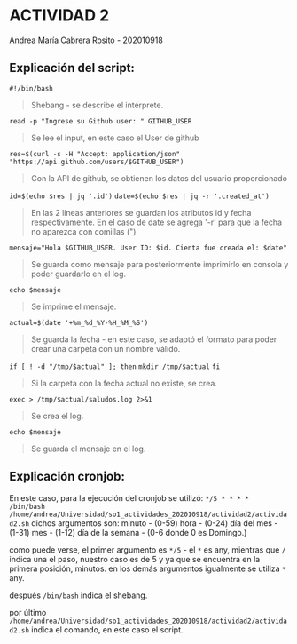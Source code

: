 # ACTIVIDAD 2
Andrea María Cabrera Rosito - 202010918

## Explicación del script:

`#!/bin/bash`
>Shebang - se describe el intérprete.


`read -p "Ingrese su Github user: " GITHUB_USER`
>Se lee el input, en este caso el User de github

`res=$(curl -s -H "Accept: application/json" "https://api.github.com/users/$GITHUB_USER")`
>Con la API de github, se obtienen los datos del usuario proporcionado

`id=$(echo $res | jq '.id')`
`date=$(echo $res | jq -r '.created_at')`
>En las 2 líneas anteriores se guardan los atributos id y fecha respectivamente. En el caso de date se agrega '-r' para que la fecha no aparezca con comillas (")


`mensaje="Hola $GITHUB_USER. User ID: $id. Cienta fue creada el: $date"`
>Se guarda como mensaje para posteriormente imprimirlo en consola y poder guardarlo en el log.

`echo $mensaje`
>Se imprime el mensaje.

`actual=$(date '+%m_%d_%Y-%H_%M_%S')`
>Se guarda la fecha - en este caso, se adaptó el formato para poder crear una carpeta con un nombre válido.

`if [ ! -d "/tmp/$actual" ]; then`
    `mkdir /tmp/$actual`
`fi`
>Si la carpeta con la fecha actual no existe, se crea.


`exec > /tmp/$actual/saludos.log 2>&1`
>Se crea el log.

`echo $mensaje`
>Se guarda el mensaje en el log.

## Explicación cronjob:

En este caso, para la ejecución del cronjob se utilizó:
`*/5 * * * * /bin/bash /home/andrea/Universidad/so1_actividades_202010918/actividad2/actividad2.sh`
dichos argumentos son: 
minuto - (0-59)
hora - (0-24)
día del mes - (1-31) 
mes - (1-12)
día de la semana - (0-6 donde 0 es Domingo.)

como puede verse, el primer argumento es `*/5` - el `*` es any, mientras que `/` indica una el paso, nuestro caso es de 5 y ya que se encuentra en la primera posición, minutos.
en los demás argumentos igualmente se utiliza `*` any.

después `/bin/bash` indica el shebang.

por último `/home/andrea/Universidad/so1_actividades_202010918/actividad2/actividad2.sh` indica el comando, en este caso el script.
